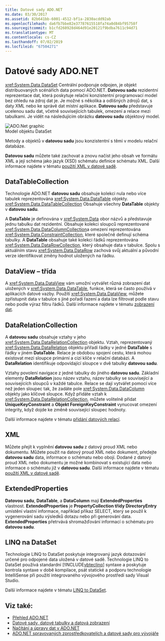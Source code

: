 ```yaml
---
title: Datové sady ADO.NET
ms.date: 03/30/2017
ms.assetid: 82b641bb-6001-4512-bf1a-2830acdd92ab
ms.openlocfilehash: da6fb7bbe82e37787615518fa74a0d84bf95758f
ms.sourcegitcommit: b1cfd260928d464d91e20121f9bdba7611c94d71
ms.translationtype: MT
ms.contentlocale: cs-CZ
ms.lasthandoff: 07/02/2019
ms.locfileid: "67504271"
---
```

# <a name="adonet-datasets"></a>Datové sady ADO.NET
<xref:System.Data.DataSet> Centrální podporuje odpojen, je objekt distribuovaných scénářích data pomocí ADO.NET. **Datovou sadu** rezidentní reprezentace dat, která poskytuje relační konzistentní programovací model bez ohledu na zdroj dat je. Je možné s několika a odlišných zdrojů dat, s daty XML nebo ke správě dat místní aplikace. **Datovou sadu** představuje ucelenou sadu dat, včetně souvisejících tabulek, omezení a relace mezi tabulkami. Je vidět na následujícím obrázku **datovou sadu** objektový model.  
  
 ![ADO.Net graphic](../../../../docs/framework/data/adonet/media/ado-1-bpuedev11.png "ado_1_bpuedev11")  
Model objektu DataSet  
  
 Metody a objektů v **datovou sadu** jsou konzistentní s těmi v modelu relační databáze.  
  
 **Datovou sadu** můžete také zachovat a znovu načíst jeho obsah ve formátu XML a její schéma jako jazyk (XSD) schématu definice schématu XML. Další informace najdete v tématu [použití XML v datové sadě](../../../../docs/framework/data/adonet/dataset-datatable-dataview/using-xml-in-a-dataset.md).  
  
## <a name="the-datatablecollection"></a>DataTableCollection  
 Technologie ADO.NET **datovou sadu** obsahuje kolekci nula nebo více tabulek reprezentována <xref:System.Data.DataTable> objekty. <xref:System.Data.DataTableCollection> Obsahuje všechny **DataTable** objekty v **datovou sadu**.  
  
 A **DataTable** je definována v <xref:System.Data> obor názvů a představuje jednu tabulku dat rezidentní. Obsahuje kolekci sloupců reprezentované <xref:System.Data.DataColumnCollection>a omezení reprezentována <xref:System.Data.ConstraintCollection>, které společně definují schéma tabulky. A **DataTable** obsahuje také kolekci řádků reprezentována <xref:System.Data.DataRowCollection>, který obsahuje data v tabulce. Spolu s aktuálním stavu <xref:System.Data.DataRow> zachová svůj aktuální a původní verze identifikovat změny hodnot uložených na řádku.  
  
## <a name="the-dataview-class"></a>DataView – třída  
 A <xref:System.Data.DataView> vám umožní vytvářet různá zobrazení dat uložených v <xref:System.Data.DataTable>, funkce, která se často používá v aplikacích datové vazby. Použití <xref:System.Data.DataView>, můžete zpřístupnit data v tabulce s jiné pořadí řazení a data lze filtrovat podle stavu nebo podle výraz filtru řádků. Další informace najdete v tématu [zobrazení dat](../../../../docs/framework/data/adonet/dataset-datatable-dataview/dataviews.md).  
  
## <a name="the-datarelationcollection"></a>DataRelationCollection  
 A **datovou sadu** obsahuje vztahy v jeho <xref:System.Data.DataRelationCollection> objektu. Vztah, reprezentovaný <xref:System.Data.DataRelation> objektu přiřadí řádky v jedné **DataTable** s řádky v jiném **DataTable**. Relace je obdobou spojení cestu, která mohou existovat mezi sloupce primární a cizí klíče v relační databázi. A **DataRelation** identifikuje odpovídající sloupce v dvě tabulky **datovou sadu**.  
  
 Vztahy povolení navigace z jedné tabulky do jiného **datovou sadu**. Základní elementy **DataRelation** jsou název vztahu, název tabulky se související a souvisejících sloupců v každé tabulce. Relace se dají vytvářet pomocí více než jeden sloupec tak, že zadáte pole <xref:System.Data.DataColumn> objekty jako klíčové sloupce. Když přidáte vztah k <xref:System.Data.DataRelationCollection>, můžete volitelně přidat **UniqueKeyConstraint** a **Objekt ForeignKeyConstraint** vynucovat omezení integrity, když dojde ke změně související sloupec hodnoty.  
  
 Další informace najdete v tématu [přidání datových relací](../../../../docs/framework/data/adonet/dataset-datatable-dataview/adding-datarelations.md).  
  
## <a name="xml"></a>XML  
 Můžete přejít k vyplnění **datovou sadu** z datový proud XML nebo dokumentu. Můžete použít na datový proud XML nebo dokument, předejte **datovou sadu** data, informace o schématu nebo obojí. Dodané z datový proud XML nebo dokumentu je možné kombinovat s existující data nebo informace o schématu již v **datovou sadu**. Další informace najdete v tématu [použití XML v datové sadě](../../../../docs/framework/data/adonet/dataset-datatable-dataview/using-xml-in-a-dataset.md).  
  
## <a name="extendedproperties"></a>ExtendedProperties  
 **Datovou sadu**, **DataTable**, a **DataColumn** mají **ExtendedProperties** vlastnost. **ExtendedProperties** je **PropertyCollection třídy DirectoryEntry** umístění vlastní informace, například příkaz SELECT, který se použil k vygenerování sadu výsledků dotazu nebo při generování data. **ExtendedProperties** přetrvává shromažďování informací o schématu pro **datovou sadu**.  
  
## <a name="linq-to-dataset"></a>LINQ na DataSet  
 Technologie LINQ to DataSet poskytuje integrovaný jazyk dotazování určené pro odpojené data uložená v datové sadě. Technologie LINQ to DataSet používá standardní [!INCLUDE[vbteclinq](../../../../includes/vbteclinq-md.md)] syntaxe a poskytuje kontrola syntaxe v době kompilace, psát statické a podporu technologie IntelliSense při použití integrovaného vývojového prostředí sady Visual Studio.  
  
 Další informace najdete v tématu [LINQ to DataSet](../../../../docs/framework/data/adonet/linq-to-dataset.md).  
  
## <a name="see-also"></a>Viz také:

- [Přehled ADO.NET](../../../../docs/framework/data/adonet/ado-net-overview.md)
- [Datové sady, datové tabulky a datová zobrazení](../../../../docs/framework/data/adonet/dataset-datatable-dataview/index.md)
- [Načítání a úpravy dat v ADO.NET](../../../../docs/framework/data/adonet/retrieving-and-modifying-data.md)
- [ADO.NET spravovaných zprostředkovatelích a datové sady pro vývojáře](https://go.microsoft.com/fwlink/?LinkId=217917)
